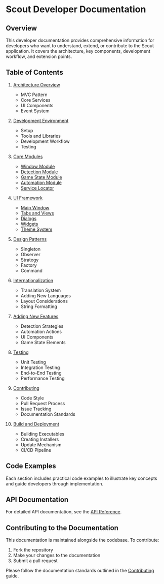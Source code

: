 # Scout Developer Documentation

## Overview

This developer documentation provides comprehensive information for developers who want to understand, extend, or contribute to the Scout application. It covers the architecture, key components, development workflow, and extension points.

## Table of Contents

1. [Architecture Overview](architecture.md)
   - MVC Pattern
   - Core Services
   - UI Components
   - Event System

2. [Development Environment](development_environment.md)
   - Setup
   - Tools and Libraries
   - Development Workflow
   - Testing

3. [Core Modules](core_modules/README.md)
   - [Window Module](core_modules/window.md)
   - [Detection Module](core_modules/detection.md)
   - [Game State Module](core_modules/game_state.md)
   - [Automation Module](core_modules/automation.md)
   - [Service Locator](core_modules/service_locator.md)

4. [UI Framework](ui_framework/README.md)
   - [Main Window](ui_framework/main_window.md)
   - [Tabs and Views](ui_framework/tabs_and_views.md)
   - [Dialogs](ui_framework/dialogs.md)
   - [Widgets](ui_framework/widgets.md)
   - [Theme System](ui_framework/theme_system.md)

5. [Design Patterns](design_patterns.md)
   - Singleton
   - Observer
   - Strategy
   - Factory
   - Command

6. [Internationalization](internationalization.md)
   - Translation System
   - Adding New Languages
   - Layout Considerations
   - String Formatting

7. [Adding New Features](adding_features.md)
   - Detection Strategies
   - Automation Actions
   - UI Components
   - Game State Elements

8. [Testing](testing.md)
   - Unit Testing
   - Integration Testing
   - End-to-End Testing
   - Performance Testing

9. [Contributing](contributing.md)
   - Code Style
   - Pull Request Process
   - Issue Tracking
   - Documentation Standards

10. [Build and Deployment](build_deployment.md)
    - Building Executables
    - Creating Installers
    - Update Mechanism
    - CI/CD Pipeline

## Code Examples

Each section includes practical code examples to illustrate key concepts and guide developers through implementation.

## API Documentation

For detailed API documentation, see the [API Reference](../api/README.md).

## Contributing to the Documentation

This documentation is maintained alongside the codebase. To contribute:

1. Fork the repository
2. Make your changes to the documentation
3. Submit a pull request

Please follow the documentation standards outlined in the [Contributing](contributing.md) guide. 